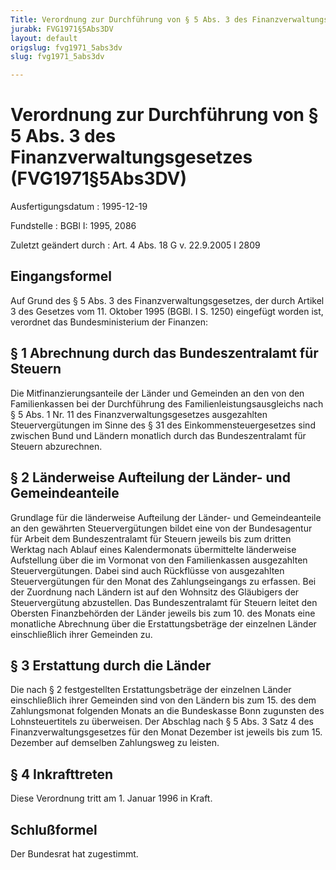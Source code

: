 ```yaml
---
Title: Verordnung zur Durchführung von § 5 Abs. 3 des Finanzverwaltungsgesetzes
jurabk: FVG1971§5Abs3DV
layout: default
origslug: fvg1971_5abs3dv
slug: fvg1971_5abs3dv

---
```


# Verordnung zur Durchführung von § 5 Abs. 3 des Finanzverwaltungsgesetzes (FVG1971§5Abs3DV)

Ausfertigungsdatum
:   1995-12-19

Fundstelle
:   BGBl I: 1995, 2086

Zuletzt geändert durch
:   Art. 4 Abs. 18 G v. 22.9.2005 I 2809

## Eingangsformel

Auf Grund des § 5 Abs. 3 des Finanzverwaltungsgesetzes, der durch
Artikel 3 des Gesetzes vom 11. Oktober 1995 (BGBl. I S. 1250)
eingefügt worden ist, verordnet das Bundesministerium der Finanzen:

## § 1 Abrechnung durch das Bundeszentralamt für Steuern

Die Mitfinanzierungsanteile der Länder und Gemeinden an den von den
Familienkassen bei der Durchführung des Familienleistungsausgleichs
nach § 5 Abs. 1 Nr. 11 des Finanzverwaltungsgesetzes ausgezahlten
Steuervergütungen im Sinne des § 31 des Einkommensteuergesetzes sind
zwischen Bund und Ländern monatlich durch das Bundeszentralamt für
Steuern abzurechnen.

## § 2 Länderweise Aufteilung der Länder- und Gemeindeanteile

Grundlage für die länderweise Aufteilung der Länder- und
Gemeindeanteile an den gewährten Steuervergütungen bildet eine von der
Bundesagentur für Arbeit dem Bundeszentralamt für Steuern jeweils bis
zum dritten Werktag nach Ablauf eines Kalendermonats übermittelte
länderweise Aufstellung über die im Vormonat von den Familienkassen
ausgezahlten Steuervergütungen. Dabei sind auch Rückflüsse von
ausgezahlten Steuervergütungen für den Monat des Zahlungseingangs zu
erfassen. Bei der Zuordnung nach Ländern ist auf den Wohnsitz des
Gläubigers der Steuervergütung abzustellen. Das Bundeszentralamt für
Steuern leitet den Obersten Finanzbehörden der Länder jeweils bis zum
10\. des Monats eine monatliche Abrechnung über die Erstattungsbeträge
der einzelnen Länder einschließlich ihrer Gemeinden zu.

## § 3 Erstattung durch die Länder

Die nach § 2 festgestellten Erstattungsbeträge der einzelnen Länder
einschließlich ihrer Gemeinden sind von den Ländern bis zum 15. des
dem Zahlungsmonat folgenden Monats an die Bundeskasse Bonn zugunsten
des Lohnsteuertitels zu überweisen. Der Abschlag nach § 5 Abs. 3 Satz
4 des Finanzverwaltungsgesetzes für den Monat Dezember ist jeweils bis
zum 15. Dezember auf demselben Zahlungsweg zu leisten.

## § 4 Inkrafttreten

Diese Verordnung tritt am 1. Januar 1996 in Kraft.

## Schlußformel

Der Bundesrat hat zugestimmt.

